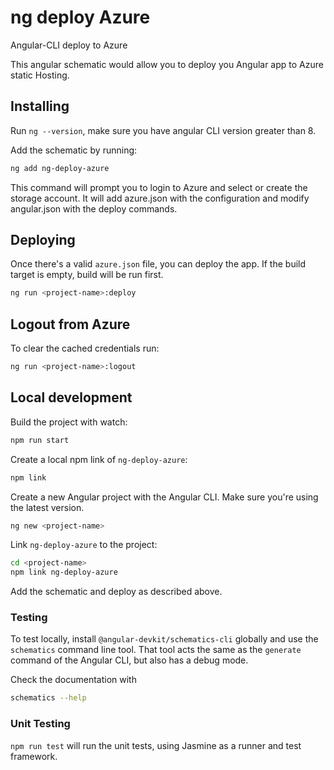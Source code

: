 # ng deploy Azure

Angular-CLI deploy to Azure

This angular schematic would allow you to deploy you Angular app to Azure static Hosting.

## Installing 

Run `ng --version`, make sure you have angular CLI version greater than 8.

Add the schematic by running: 

```sh
ng add ng-deploy-azure
```

This command will prompt you to login to Azure and select or create the storage account.
It will add azure.json with the configuration and modify angular.json with the deploy commands. 

## Deploying

Once there's a valid `azure.json` file, you can deploy the app.
If the build target is empty, build will be run first.

```sh
ng run <project-name>:deploy
```

## Logout from Azure

To clear the cached credentials run:
```sh
ng run <project-name>:logout
```

## Local development

Build the project with watch:

```sh
npm run start
```

Create a local npm link of `ng-deploy-azure`:

```sh
npm link
```

Create a new Angular project with the Angular CLI. Make sure you're using the latest version.

```sh
ng new <project-name>
```

Link `ng-deploy-azure` to the project:

```sh
cd <project-name>
npm link ng-deploy-azure
```

Add the schematic and deploy as described above.

### Testing

To test locally, install `@angular-devkit/schematics-cli` globally and use the `schematics` command line tool. That tool acts the same as the `generate` command of the Angular CLI, but also has a debug mode.

Check the documentation with
```bash
schematics --help
```

### Unit Testing

`npm run test` will run the unit tests, using Jasmine as a runner and test framework.

